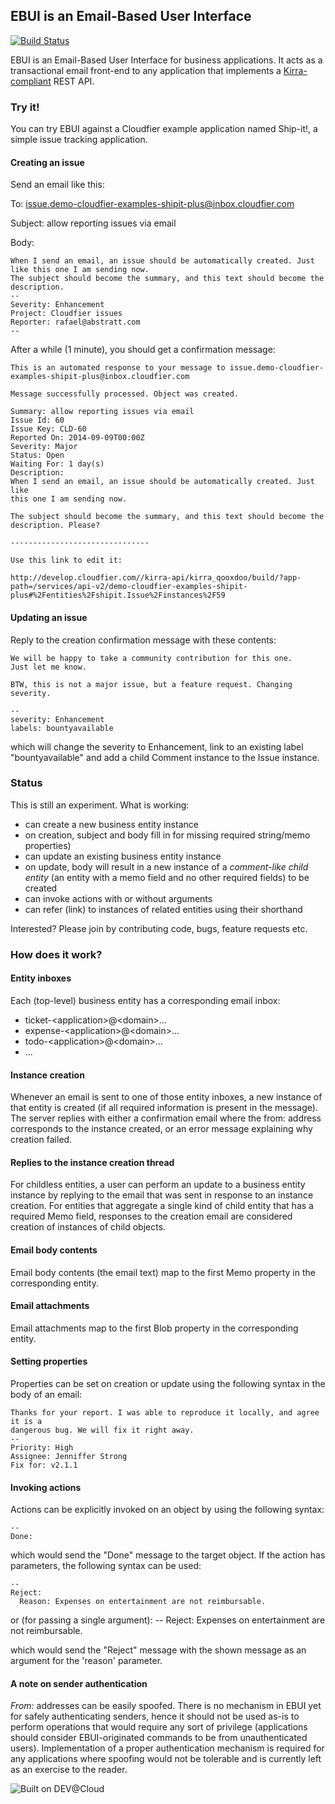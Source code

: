 ## EBUI is an Email-Based User Interface

[![Build Status](https://textuml.ci.cloudbees.com/buildStatus/icon?job=ebui)](https://textuml.ci.cloudbees.com/job/ebui/)

EBUI is an Email-Based User Interface for business applications. It acts as a transactional email front-end to any application that implements a [Kirra-compliant](http://abstratt.github.io/kirra/) REST API.

### Try it!

You can try EBUI against a Cloudfier example application named Ship-it!, a simple issue tracking application.

#### Creating an issue

Send an email like this:

To: issue.demo-cloudfier-examples-shipit-plus@inbox.cloudfier.com

Subject: allow reporting issues via email

Body:

    When I send an email, an issue should be automatically created. Just like this one I am sending now. 
    The subject should become the summary, and this text should become the description.
    --
    Severity: Enhancement
    Project: Cloudfier issues
    Reporter: rafael@abstratt.com
    --
    
After a while (1 minute), you should get a confirmation message:

    This is an automated response to your message to issue.demo-cloudfier-examples-shipit-plus@inbox.cloudfier.com
    
    Message successfully processed. Object was created.
    
    Summary: allow reporting issues via email
    Issue Id: 60
    Issue Key: CLD-60
    Reported On: 2014-09-09T00:00Z
    Severity: Major
    Status: Open
    Waiting For: 1 day(s)
    Description:
    When I send an email, an issue should be automatically created. Just like
    this one I am sending now.
    
    The subject should become the summary, and this text should become the
    description. Please?
    
    -------------------------------
    
    Use this link to edit it:
    
    http://develop.cloudfier.com//kirra-api/kirra_qooxdoo/build/?app-path=/services/api-v2/demo-cloudfier-examples-shipit-plus#%2Fentities%2Fshipit.Issue%2Finstances%2F59

#### Updating an issue

Reply to the creation confirmation message with these contents:

    We will be happy to take a community contribution for this one.
    Just let me know.
    
    BTW, this is not a major issue, but a feature request. Changing severity.
    
    -- 
    severity: Enhancement
    labels: bountyavailable

which will change the severity to Enhancement, link to an existing label "bountyavailable" and add a child Comment instance to the Issue instance.

### Status

This is still an experiment. What is working:
- can create a new business entity instance
- on creation, subject and body fill in for missing required string/memo properties)
- can update an existing business entity instance
- on update, body will result in a new instance of a *comment-like child entity* (an entity with a memo field and no other required fields) to be created
- can invoke actions with or without arguments
- can refer (link) to instances of related entities using their shorthand

Interested? Please join by contributing code, bugs, feature requests etc.

### How does it work?

#### Entity inboxes

Each (top-level) business entity has a corresponding email inbox:

- ticket-\<application\>@\<domain\>...
- expense-\<application\>@\<domain\>...
- todo-\<application\>@\<domain\>...
- ...


#### Instance creation

Whenever an email is sent to one of those entity inboxes, a new instance of that entity is created (if all required information is present in the message). The server replies with either a confirmation email where the from: address corresponds to the instance created, or an error message explaining why creation failed.

#### Replies to the instance creation thread

For childless entities, a user can perform an update to a business entity instance by replying to the email that was sent in response to an instance creation. For entities that aggregate a single kind of child entity that has a required Memo field, responses to the creation email are considered creation of instances of child objects.

#### Email body contents

Email body contents (the email text) map to the first Memo property in the corresponding entity. 

#### Email attachments

Email attachments map to the first Blob property in the corresponding entity. 

#### Setting properties

Properties can be set on creation or update using the following syntax in the body of an email:

    Thanks for your report. I was able to reproduce it locally, and agree it is a 
    dangerous bug. We will fix it right away.
    --
    Priority: High
    Assignee: Jenniffer Strong
    Fix for: v2.1.1


#### Invoking actions

Actions can be explicitly invoked on an object by using the following syntax:

    --
    Done:

which would send the "Done" message to the target object. If the action has parameters, the following syntax can be used:

    --
    Reject:
      Reason: Expenses on entertainment are not reimbursable.

or (for passing a single argument):
    --
    Reject: Expenses on entertainment are not reimbursable.

which would send the "Reject" message with the shown message as an argument for the 'reason' parameter. 


#### A note on sender authentication

*From:* addresses can be easily spoofed. There is no mechanism in EBUI yet for safely authenticating senders, hence it should not be used as-is to perform operations that would require any sort of privilege (applications should consider EBUI-originated commands to be from unauthenticated users). Implementation of a proper authentication mechanism is required for any applications where spoofing would not be tolerable and is currently left as an exercise to the reader.

![Built on DEV@Cloud](http://cloudbees.prod.acquia-sites.com/sites/default/files/styles/large/public/Button-Built-on-CB-1.png)
